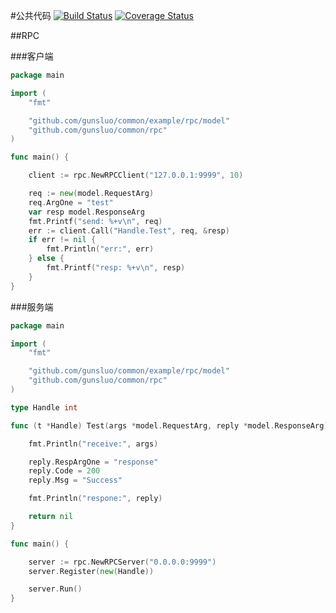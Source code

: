 #公共代码 
[![Build Status](https://travis-ci.org/gunsluo/common.svg?branch=master)](https://travis-ci.org/gunsluo/common) [![Coverage Status](https://coveralls.io/repos/github/gunsluo/common/badge.svg?branch=master)](https://coveralls.io/github/gunsluo/common?branch=master)

##RPC

###客户端

```Go
package main

import (
	"fmt"

	"github.com/gunsluo/common/example/rpc/model"
	"github.com/gunsluo/common/rpc"
)

func main() {

	client := rpc.NewRPCClient("127.0.0.1:9999", 10)

	req := new(model.RequestArg)
	req.ArgOne = "test"
	var resp model.ResponseArg
	fmt.Printf("send: %+v\n", req)
	err := client.Call("Handle.Test", req, &resp)
	if err != nil {
		fmt.Println("err:", err)
	} else {
		fmt.Printf("resp: %+v\n", resp)
	}
}
```

###服务端

```Go
package main

import (
	"fmt"

	"github.com/gunsluo/common/example/rpc/model"
	"github.com/gunsluo/common/rpc"
)

type Handle int

func (t *Handle) Test(args *model.RequestArg, reply *model.ResponseArg) error {

	fmt.Println("receive:", args)

	reply.RespArgOne = "response"
	reply.Code = 200
	reply.Msg = "Success"

	fmt.Println("respone:", reply)

	return nil
}

func main() {

	server := rpc.NewRPCServer("0.0.0.0:9999")
	server.Register(new(Handle))

	server.Run()
}
```
